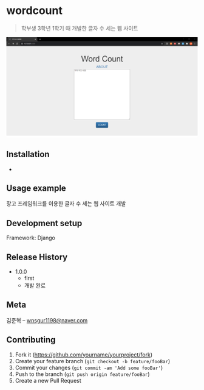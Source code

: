 # wordcount
> 학부생 3학년 1학기 때 개발한 글자 수 세는 웹 사이트

![](readme-img/header.png)

## Installation

-

## Usage example

장고 프레임워크를 이용한 글자 수 세는 웹 사이트 개발

## Development setup

Framework: Django

## Release History

* 1.0.0
    * first
    * 개발 완료

## Meta

김준혁 – wnsgur1198@naver.com

## Contributing

1. Fork it (<https://github.com/yourname/yourproject/fork>)
2. Create your feature branch (`git checkout -b feature/fooBar`)
3. Commit your changes (`git commit -am 'Add some fooBar'`)
4. Push to the branch (`git push origin feature/fooBar`)
5. Create a new Pull Request

<!-- Markdown link & img dfn's -->
